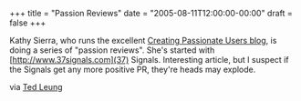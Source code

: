 +++
title = "Passion Reviews"
date = "2005-08-11T12:00:00-00:00"
draft = false
+++

Kathy Sierra, who runs the excellent [Creating Passionate Users
blog](http://headrush.typepad.com/creating_passionate_users/), is doing
a series of "passion reviews". She's started with
[http://www.37signals.com](37) Signals. Interesting article, but I
suspect if the Signals get any more positive PR, they're heads may
explode.

via <a href="http://www.sauria.com/blog/2005/08/10#1372">Ted Leung</a>

